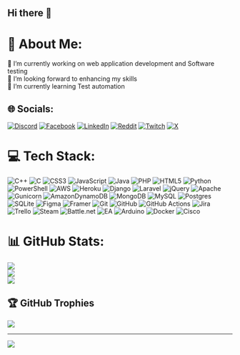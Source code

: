 ## Hi there 👋

# 💫 About Me:
🔭 I’m currently working on web application development and Software testing <br>🤝 I’m looking forward to enhancing my skills <br>🌱 I’m currently learning Test automation<br>


## 🌐 Socials:
[![Discord](https://img.shields.io/badge/Discord-%237289DA.svg?logo=discord&logoColor=white)](https://discord.gg/rowky4111) [![Facebook](https://img.shields.io/badge/Facebook-%231877F2.svg?logo=Facebook&logoColor=white)](https://facebook.com/https://www.facebook.com/rowky.rook) [![LinkedIn](https://img.shields.io/badge/LinkedIn-%230077B5.svg?logo=linkedin&logoColor=white)](https://linkedin.com/in/https://www.linkedin.com/in/jurayak-rowky-65bb87274/) [![Reddit](https://img.shields.io/badge/Reddit-%23FF4500.svg?logo=Reddit&logoColor=white)](https://reddit.com/user/https://www.reddit.com/user/R0wky/) [![Twitch](https://img.shields.io/badge/Twitch-%239146FF.svg?logo=Twitch&logoColor=white)](https://twitch.tv/chomusuke411) [![X](https://img.shields.io/badge/X-black.svg?logo=X&logoColor=white)](https://x.com/https://x.com/R0wky411) 

# 💻 Tech Stack:
![C++](https://img.shields.io/badge/c++-%2300599C.svg?style=flat&logo=c%2B%2B&logoColor=white) ![C](https://img.shields.io/badge/c-%2300599C.svg?style=flat&logo=c&logoColor=white) ![CSS3](https://img.shields.io/badge/css3-%231572B6.svg?style=flat&logo=css3&logoColor=white) ![JavaScript](https://img.shields.io/badge/javascript-%23323330.svg?style=flat&logo=javascript&logoColor=%23F7DF1E) ![Java](https://img.shields.io/badge/java-%23ED8B00.svg?style=flat&logo=openjdk&logoColor=white) ![PHP](https://img.shields.io/badge/php-%23777BB4.svg?style=flat&logo=php&logoColor=white) ![HTML5](https://img.shields.io/badge/html5-%23E34F26.svg?style=flat&logo=html5&logoColor=white) ![Python](https://img.shields.io/badge/python-3670A0?style=flat&logo=python&logoColor=ffdd54) ![PowerShell](https://img.shields.io/badge/PowerShell-%235391FE.svg?style=flat&logo=powershell&logoColor=white) ![AWS](https://img.shields.io/badge/AWS-%23FF9900.svg?style=flat&logo=amazon-aws&logoColor=white) ![Heroku](https://img.shields.io/badge/heroku-%23430098.svg?style=flat&logo=heroku&logoColor=white) ![Django](https://img.shields.io/badge/django-%23092E20.svg?style=flat&logo=django&logoColor=white) ![Laravel](https://img.shields.io/badge/laravel-%23FF2D20.svg?style=flat&logo=laravel&logoColor=white) ![jQuery](https://img.shields.io/badge/jquery-%230769AD.svg?style=flat&logo=jquery&logoColor=white) ![Apache](https://img.shields.io/badge/apache-%23D42029.svg?style=flat&logo=apache&logoColor=white) ![Gunicorn](https://img.shields.io/badge/gunicorn-%298729.svg?style=flat&logo=gunicorn&logoColor=white) ![AmazonDynamoDB](https://img.shields.io/badge/Amazon%20DynamoDB-4053D6?style=flat&logo=Amazon%20DynamoDB&logoColor=white) ![MongoDB](https://img.shields.io/badge/MongoDB-%234ea94b.svg?style=flat&logo=mongodb&logoColor=white) ![MySQL](https://img.shields.io/badge/mysql-4479A1.svg?style=flat&logo=mysql&logoColor=white) ![Postgres](https://img.shields.io/badge/postgres-%23316192.svg?style=flat&logo=postgresql&logoColor=white) ![SQLite](https://img.shields.io/badge/sqlite-%2307405e.svg?style=flat&logo=sqlite&logoColor=white) ![Figma](https://img.shields.io/badge/figma-%23F24E1E.svg?style=flat&logo=figma&logoColor=white) ![Framer](https://img.shields.io/badge/Framer-black?style=flat&logo=framer&logoColor=blue) ![Git](https://img.shields.io/badge/git-%23F05033.svg?style=flat&logo=git&logoColor=white) ![GitHub](https://img.shields.io/badge/github-%23121011.svg?style=flat&logo=github&logoColor=white) ![GitHub Actions](https://img.shields.io/badge/github%20actions-%232671E5.svg?style=flat&logo=githubactions&logoColor=white) ![Jira](https://img.shields.io/badge/jira-%230A0FFF.svg?style=flat&logo=jira&logoColor=white) ![Trello](https://img.shields.io/badge/Trello-%23026AA7.svg?style=flat&logo=Trello&logoColor=white) ![Steam](https://img.shields.io/badge/steam-%23000000.svg?style=flat&logo=steam&logoColor=white) ![Battle.net](https://img.shields.io/badge/battle.net-%2300AEFF.svg?style=flat&logo=battle.net&logoColor=white) ![EA](https://img.shields.io/badge/ea-%23000000.svg?style=flat&logo=ea&logoColor=white) ![Arduino](https://img.shields.io/badge/-Arduino-00979D?style=flat&logo=Arduino&logoColor=white) ![Docker](https://img.shields.io/badge/docker-%230db7ed.svg?style=flat&logo=docker&logoColor=white) ![Cisco](https://img.shields.io/badge/cisco-%23049fd9.svg?style=flat&logo=cisco&logoColor=black)
# 📊 GitHub Stats:
![](https://github-readme-stats.vercel.app/api?username=Rowky411&theme=dark&hide_border=false&include_all_commits=false&count_private=false)<br/>
![](https://github-readme-streak-stats.herokuapp.com/?user=Rowky411&theme=dark&hide_border=false)<br/>
![](https://github-readme-stats.vercel.app/api/top-langs/?username=Rowky411&theme=dark&hide_border=false&include_all_commits=false&count_private=false&layout=compact)

## 🏆 GitHub Trophies
![](https://github-profile-trophy.vercel.app/?username=Rowky411&theme=radical&no-frame=true&no-bg=true&margin-w=4)

---
[![](https://visitcount.itsvg.in/api?id=Rowky411&icon=5&color=6)](https://visitcount.itsvg.in)

<!-- Proudly created with GPRM ( https://gprm.itsvg.in ) -->
